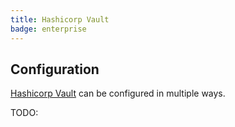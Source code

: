 ```yaml
---
title: Hashicorp Vault
badge: enterprise
---
```


## Configuration

[Hashicorp Vault](https://www.vaultproject.io/) can be configured in multiple ways. 

TODO:
